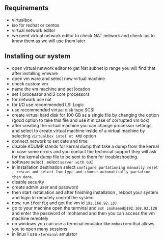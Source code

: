 ## Requirements

- virtualbox
- iso for redhat or centos
- virtual network editor
- we need virtual network editor to check NAT network and check ips to know them as we will use them later

## Installing our system

- open virtual network editor to get Nat subnet ip range you will find that after installing vmware
- open vm ware and select new virtual machine
- check custom vm
- name the vm machine and set location
- set 1 processor and 2 core processors
- for network use nat
- for I/O use recommended LSI Logic
- use recommended virtual disk type SCSI
- create virtual hard disk for 100 GB as a single file by changing the option (good option to take this file and use it in case of corrupted vm box)
- after creating the virtual machine you can change processor settings and select to create virtual machine inside of a virtual machine by selecting `virtualbox intel ot AMD` option
- connect network to set date and time
- disable KDUMP stands for kernal dump that take a dump from the kernal in case some errors and you contact the technical support they will ask for the kernal dump file to be sent to them for troubleshooting.
- software select , select `server with GUI`
- in installation destination select `configure partationing manually reset , rescan and select lvm type and choose automatically partation then done`.
- disable security
- create admin user and password
- then start installation and after finishing installation , reboot your system and login to remotely control the system
- now, run `ifconfig` and get the vm id `192.168.92.128`
- go to your machine open the terminal and `ssh imohamed@192.168.92.128` and enter the password of imohamed and then you can access the vm machine remotely
- on windows you can use a terminal emulator like `mobaxterm` that allows you to open many sessions
- in linux I use `xterminal` emulator
